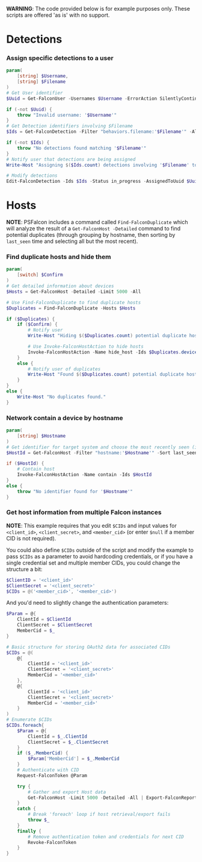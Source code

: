 **WARNING**: The code provided below is for example purposes only. These scripts are offered 'as is' with no support.

# Detections

### Assign specific detections to a user
```powershell
param(
    [string] $Username,
    [string] $Filename
)
# Get User identifier
$Uuid = Get-FalconUser -Usernames $Username -ErrorAction SilentlyContinue

if (-not $Uuid) {
    throw "Invalid username: '$Username'"
}
# Get Detection identifiers involving $Filename
$Ids = Get-FalconDetection -Filter "behaviors.filename:'$Filename'" -All

if (-not $Ids) {
    throw "No detections found matching '$Filename'"
}
# Notify user that detections are being assigned
Write-Host "Assigning $($Ids.count) detections involving '$Filename' to '$Username'..."

# Modify detections
Edit-FalconDetection -Ids $Ids -Status in_progress -AssignedToUuid $Uuid
```

# Hosts
**NOTE**: PSFalcon includes a command called `Find-FalconDuplicate` which will analyze the result of a `Get-FalconHost -Detailed` command to find potential duplicates (through grouping by hostname, then sorting by `last_seen` time and selecting all but the most recent).

### Find duplicate hosts and hide them
```powershell
param(
    [switch] $Confirm
)
# Get detailed information about devices
$Hosts = Get-FalconHost -Detailed -Limit 5000 -All

# Use Find-FalconDuplicate to find duplicate hosts
$Duplicates = Find-FalconDuplicate -Hosts $Hosts

if ($Duplicates) {
    if ($Confirm) {
        # Notify user
        Write-Host "Hiding $($Duplicates.count) potential duplicate hosts..."

        # Use Invoke-FalconHostAction to hide hosts
        Invoke-FalconHostAction -Name hide_host -Ids $Duplicates.device_id
    }
    else {
        # Notify user of duplicates
        Write-Host "Found $($Duplicates.count) potential duplicate hosts"
    }
}
else {
    Write-Host "No duplicates found."
}
```

### Network contain a device by hostname
```powershell
param(
    [string] $Hostname
)
# Get identifier for target system and choose the most recently seen (in case of duplicates)
$HostId = Get-FalconHost -Filter "hostname:'$Hostname'" -Sort last_seen.desc -Limit 1

if ($HostId) {
    # Contain host
    Invoke-FalconHostAction -Name contain -Ids $HostId
}
else {
    throw "No identifier found for '$Hostname'"
}
```

### Get host information from multiple Falcon instances

**NOTE**: This example requires that you edit `$CIDs` and input values for `<client_id>`, `<client_secret>`, and `<member_cid>` (or enter `$null` if a member CID is not required).

You could also define `$CIDs` outside of the script and modify the example to pass `$CIDs` as a parameter to avoid hardcoding credentials, or if you have a single credential set and multiple member CIDs, you could change the structure a bit:

```powershell
$ClientID = '<client_id>'
$ClientSecret = '<client_secret>'
$CIDs = @('<member_cid>', '<member_cid>')
```

And you'd need to slightly change the authentication parameters:
```powershell
$Param = @{
    ClientId = $ClientId
    ClientSecret = $ClientSecret
    MemberCid = $_
}
```

```powershell
# Basic structure for storing OAuth2 data for associated CIDs
$CIDs = @(
    @{
        ClientId = '<client_id>'
        ClientSecret = '<client_secret>'
        MemberCid = '<member_cid>'
    },
    @{
        ClientId = '<client_id>'
        ClientSecret = '<client_secret>'
        MemberCid = '<member_cid>'
    }
)
# Enumerate $CIDs
$CIDs.foreach{
    $Param = @{
        ClientId = $_.ClientId
        ClientSecret = $_.ClientSecret
    }
    if ($_.MemberCid) {
        $Param['MemberCid'] = $_.MemberCid
    }
    # Authenticate with CID
    Request-FalconToken @Param

    try {
        # Gather and export Host data
        Get-FalconHost -Limit 5000 -Detailed -All | Export-FalconReport ".\hosts_$($_).csv"
    }
    catch {
        # Break 'foreach' loop if host retrieval/export fails
        throw $_
    }
    finally {
        # Remove authentication token and credentials for next CID
        Revoke-FalconToken
    }
}
```